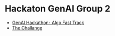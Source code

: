 # Hackaton GenAI Group 2

- [GenAI Hackathon- Algo Fast Track](https://docs.google.com/presentation/d/13A6Orb9BgKiGc6_B0a2yM7VBWf4BhTNxIQklt7bb4J0/edit#slide=id.g253e9b648ab_2_1)
- [The Challange](https://docs.google.com/presentation/d/13A6Orb9BgKiGc6_B0a2yM7VBWf4BhTNxIQklt7bb4J0/edit#slide=id.g253e9b648ab_2_395)
